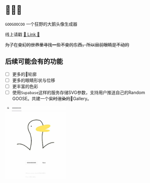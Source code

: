 # 🪿🪿🪿

`GOOGOOCOO` 一个狂野的大鹅头像生成器

线上请戳 [🔗 Link 🪿](https://goocoo.vercel.app/)

~~为了在变幻的世界里寻找一些不变的东西，所以目前眼睛是不动的~~


## 后续可能会有的功能

- [ ] 更多的🪿轮廓
- [ ] 更多的眼睛形状与位移
- [ ] 更丰富的色彩
- [ ] 使用`Supabase`这样的服务存储SVG参数，支持用户推送自己的Random GOOSE。共建一个~~实时渲染的~~🪿Gallery。

<img src="./screenshot/sample.jpg" alt="sample" width="200"/>
